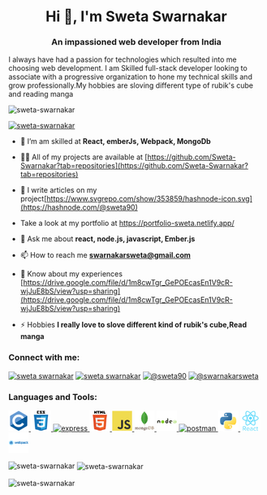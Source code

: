 <h1 align="center">Hi 👋, I'm Sweta Swarnakar</h1>
<h3 align="center">An impassioned web developer from India</h3>
<p>I always have had a passion for technologies which resulted into me choosing web development. I am Skilled full-stack developer looking to associate with a progressive organization to hone my technical skills and grow professionally.My hobbies are sloving different type of rubik's cube and reading manga</p>
<p align="left"> <img src="https://komarev.com/ghpvc/?username=sweta-swarnakar&label=Profile%20views&color=0e75b6&style=flat" alt="sweta-swarnakar" /> </p>

<p align="left"> <a href="https://github.com/ryo-ma/github-profile-trophy"><img src="https://github-profile-trophy.vercel.app/?username=sweta-swarnakar" alt="sweta-swarnakar" /></a> </p>

- 🌱 I’m am skilled at **React, emberJs, Webpack, MongoDb**

- 👨‍💻 All of my projects are available at [https://github.com/Sweta-Swarnakar?tab=repositories](https://github.com/Sweta-Swarnakar?tab=repositories)

- 📝 I write articles on my project[https://www.svgrepo.com/show/353859/hashnode-icon.svg](https://hashnode.com/@sweta90)
- Take a look at my portfolio at https://portfolio-sweta.netlify.app/

- 💬 Ask me about **react, node.js, javascript, Ember.js**

- 📫 How to reach me **swarnakarsweta@gmail.com**

- 📄 Know about my experiences [https://drive.google.com/file/d/1m8cwTgr_GePOEcasEn1V9cR-wjJuE8bS/view?usp=sharing](https://drive.google.com/file/d/1m8cwTgr_GePOEcasEn1V9cR-wjJuE8bS/view?usp=sharing)

- ⚡ Hobbies **I really love to slove different kind of rubik's cube,Read manga**

<h3 align="left">Connect with me:</h3>
<p align="left">
<a href="https://linkedin.com/in/sweta swarnakar" target="blank"><img align="center" src="https://raw.githubusercontent.com/rahuldkjain/github-profile-readme-generator/master/src/images/icons/Social/linked-in-alt.svg" alt="sweta swarnakar" height="30" width="40" /></a>
<a href="https://fb.com/sweta swarnakar" target="blank"><img align="center" src="https://raw.githubusercontent.com/rahuldkjain/github-profile-readme-generator/master/src/images/icons/Social/facebook.svg" alt="sweta swarnakar" height="30" width="40" /></a>
<a href="https://hashnode.com/@sweta90" target="blank"><img align="center" src="https://inceptum-stor.icons8.com/a2WmNGNjnaY4/hashnode1.jpg" alt="@sweta90" height="30" width="40" /></a>
<a href="https://www.hackerrank.com/@swarnakarsweta" target="blank"><img align="center" src="https://raw.githubusercontent.com/rahuldkjain/github-profile-readme-generator/master/src/images/icons/Social/hackerrank.svg" alt="@swarnakarsweta" height="30" width="40" /></a>
</p>

<h3 align="left">Languages and Tools:</h3>
<p align="left"> <a href="https://www.cprogramming.com/" target="_blank" rel="noreferrer"> <img src="https://raw.githubusercontent.com/devicons/devicon/master/icons/c/c-original.svg" alt="c" width="40" height="40"/> </a> <a href="https://www.w3schools.com/css/" target="_blank" rel="noreferrer"> <img src="https://raw.githubusercontent.com/devicons/devicon/master/icons/css3/css3-original-wordmark.svg" alt="css3" width="40" height="40"/> </a> <a href="https://expressjs.com" target="_blank" rel="noreferrer"> <img src="https://ih1.redbubble.net/image.438908244.6144/st,small,507x507-pad,600x600,f8f8f8.u2.jpg" alt="express" width="40" height="40"/> </a> <a href="https://www.w3.org/html/" target="_blank" rel="noreferrer"> <img src="https://raw.githubusercontent.com/devicons/devicon/master/icons/html5/html5-original-wordmark.svg" alt="html5" width="40" height="40"/> </a> <a href="https://developer.mozilla.org/en-US/docs/Web/JavaScript" target="_blank" rel="noreferrer"> <img src="https://raw.githubusercontent.com/devicons/devicon/master/icons/javascript/javascript-original.svg" alt="javascript" width="40" height="40"/> </a> <a href="https://www.mongodb.com/" target="_blank" rel="noreferrer"> <img src="https://raw.githubusercontent.com/devicons/devicon/master/icons/mongodb/mongodb-original-wordmark.svg" alt="mongodb" width="40" height="40"/> </a> <a href="https://nodejs.org" target="_blank" rel="noreferrer"> <img src="https://raw.githubusercontent.com/devicons/devicon/master/icons/nodejs/nodejs-original-wordmark.svg" alt="nodejs" width="40" height="40"/> </a> <a href="https://postman.com" target="_blank" rel="noreferrer"> <img src="https://www.vectorlogo.zone/logos/getpostman/getpostman-icon.svg" alt="postman" width="40" height="40"/> </a> <a href="https://www.python.org" target="_blank" rel="noreferrer"> <img src="https://raw.githubusercontent.com/devicons/devicon/master/icons/python/python-original.svg" alt="python" width="40" height="40"/> </a> <a href="https://reactjs.org/" target="_blank" rel="noreferrer"> <img src="https://raw.githubusercontent.com/devicons/devicon/master/icons/react/react-original-wordmark.svg" alt="react" width="40" height="40"/> </a> <a href="https://webpack.js.org" target="_blank" rel="noreferrer"> <img src="https://raw.githubusercontent.com/devicons/devicon/d00d0969292a6569d45b06d3f350f463a0107b0d/icons/webpack/webpack-original-wordmark.svg" alt="webpack" width="40" height="40"/> </a> </p>

<p><img align="left" src="https://github-readme-stats.vercel.app/api/top-langs?username=sweta-swarnakar&show_icons=true&locale=en&layout=compact" alt="sweta-swarnakar" /></p>

<p>&nbsp;<img align="center" src="https://github-readme-stats.vercel.app/api?username=sweta-swarnakar&show_icons=true&locale=en" alt="sweta-swarnakar" /></p>

<p><img align="center" src="https://github-readme-streak-stats.herokuapp.com/?user=sweta-swarnakar&" alt="sweta-swarnakar" /></p>
